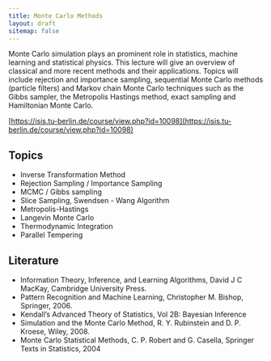 ```yaml
---
title: Monte Carlo Methods
layout: draft
sitemap: false
---
```


Monte Carlo simulation plays an prominent role in statistics, machine learning and statistical physics. This lecture will give an overview of classical and more recent methods and their applications. Topics will include rejection and importance sampling, sequential Monte Carlo methods (particle filters) and Markov chain Monte Carlo techniques such as the Gibbs sampler, the Metropolis Hastings method, exact sampling and Hamiltonian Monte Carlo. 

[https://isis.tu-berlin.de/course/view.php?id=10098](https://isis.tu-berlin.de/course/view.php?id=10098)

## Topics

- Inverse Transformation Method
- Rejection Sampling / Importance Sampling
- MCMC / Gibbs sampling
- Slice Sampling, Swendsen - Wang Algorithm
- Metropolis-Hastings
- Langevin Monte Carlo
- Thermodynamic Integration
- Parallel Tempering

## Literature

- Information Theory, Inference, and Learning Algorithms, David J C MacKay, Cambridge University Press.
- Pattern Recognition and Machine Learning, Christopher M. Bishop, Springer, 2006.
- Kendall’s Advanced Theory of Statistics, Vol 2B: Bayesian Inference
- Simulation and the Monte Carlo Method, R. Y. Rubinstein and D. P. Kroese, Wiley, 2008.
- Monte Carlo Statistical Methods, C. P. Robert and G. Casella, Springer Texts in Statistics, 2004
